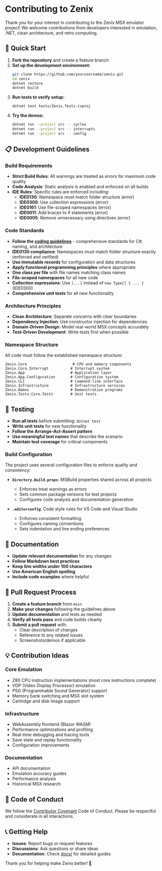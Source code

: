 # Contributing to Zenix

Thank you for your interest in contributing to the Zenix MSX emulator project! We welcome contributions from developers interested in emulation, .NET, clean architecture, and retro computing.

## 🚀 Quick Start

1. **Fork the repository** and create a feature branch
2. **Set up the development environment:**
   ```bash
   git clone https://github.com/yourusername/zenix.git
   cd zenix
   dotnet restore
   dotnet build
   ```
3. **Run tests to verify setup:**
   ```bash
   dotnet test tests/Zenix.Tests.csproj
   ```
4. **Try the demos:**
   ```bash
   dotnet run --project src -- cycles
   dotnet run --project src -- interrupts
   dotnet run --project src -- config
   ```

## 📋 Development Guidelines

### Build Requirements
- **Strict Build Rules**: All warnings are treated as errors for maximum code quality
- **Code Analysis**: Static analysis is enabled and enforced on all builds
- **IDE Rules**: Specific rules are enforced including:
  - **IDE0130**: Namespace must match folder structure (error)
  - **IDE0300**: Use collection expressions (error)  
  - **IDE0161**: Use file-scoped namespaces (error)
  - **IDE0011**: Add braces to if statements (error)
  - **IDE0005**: Remove unnecessary using directives (error)

### Code Standards
- **Follow the [coding guidelines](docs/coding-guidelines.md)** - comprehensive standards for C#, naming, and architecture
- **IDE0130 compliance**: Namespaces must match folder structure exactly (enforced and verified)
- **Use immutable records** for configuration and data structures
- **Apply functional programming principles** where appropriate
- **One class per file** with file names matching class names
- **File-scoped namespaces** for all new code
- **Collection expressions**: Use `[...]` instead of `new Type[] { ... }` (IDE0300)
- **Comprehensive unit tests** for all new functionality

### Architecture Principles
- **Clean Architecture**: Separate concerns with clear boundaries
- **Dependency Injection**: Use constructor injection for dependencies
- **Domain-Driven Design**: Model real-world MSX concepts accurately
- **Test-Driven Development**: Write tests first when possible

### Namespace Structure
All code must follow the established namespace structure:
```
Zenix.Core                     # CPU and memory components
Zenix.Core.Interrupt          # Interrupt system
Zenix.App                     # Application layer
Zenix.App.Configuration       # Configuration system
Zenix.CLI                     # Command-line interface
Zenix.Infrastructure          # Infrastructure services
Zenix.Demos                   # Demonstration programs
Zenix.Tests.Core.Tests        # Unit tests
```

## 🧪 Testing

- **Run all tests** before submitting: `dotnet test`
- **Write unit tests** for new functionality
- **Follow the Arrange-Act-Assert pattern**
- **Use meaningful test names** that describe the scenario
- **Maintain test coverage** for critical components

### Build Configuration

The project uses several configuration files to enforce quality and consistency:

- **`Directory.Build.props`**: MSBuild properties shared across all projects
  - Enforces treat warnings as errors
  - Sets common package versions for test projects
  - Configures code analysis and documentation generation
  
- **`.editorconfig`**: Code style rules for VS Code and Visual Studio
  - Enforces consistent formatting
  - Configures naming conventions
  - Sets indentation and line ending preferences

## 📝 Documentation

- **Update relevant documentation** for any changes
- **Follow Markdown best practices**
- **Keep line widths under 100 characters**
- **Use American English spelling**
- **Include code examples** where helpful

## 🔄 Pull Request Process

1. **Create a feature branch** from `main`
2. **Make your changes** following the guidelines above
3. **Update documentation** and tests as needed
4. **Verify all tests pass** and code builds cleanly
5. **Submit a pull request** with:
   - Clear description of changes
   - Reference to any related issues
   - Screenshots/demos if applicable

## 💡 Contribution Ideas

### Core Emulation
- Z80 CPU instruction implementations (most core instructions complete)
- VDP (Video Display Processor) emulation
- PSG (Programmable Sound Generator) support  
- Memory bank switching and MSX slot system
- Cartridge and disk image support

### Infrastructure
- WebAssembly frontend (Blazor WASM)
- Performance optimizations and profiling
- Real-time debugging and tracing tools
- Save state and replay functionality
- Configuration improvements

### Documentation
- API documentation
- Emulation accuracy guides
- Performance analysis
- Historical MSX research

## 🤝 Code of Conduct

We follow the [Contributor Covenant](https://www.contributor-covenant.org/) Code of Conduct. Please be respectful and considerate in all interactions.

## 📞 Getting Help

- **Issues**: Report bugs or request features
- **Discussions**: Ask questions or share ideas
- **Documentation**: Check [docs/](docs/) for detailed guides

Thank you for helping make Zenix better! 🌟

